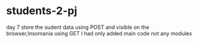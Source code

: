 # students-2-pj
day 7
store the sudent data using POST and visible on the browser,Insomania using GET
I had only added main code not any modules
